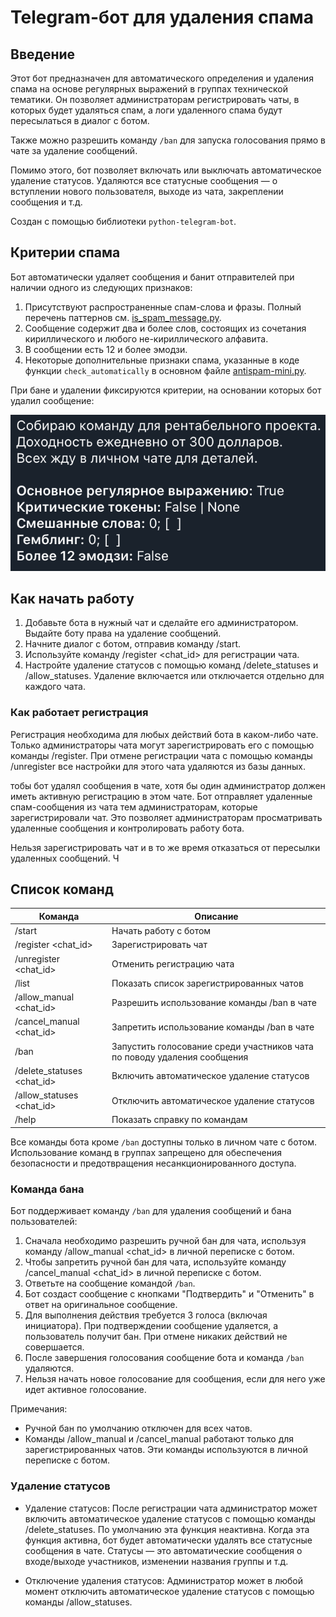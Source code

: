 # Telegram-бот для удаления спама

## Введение

Этот бот предназначен для автоматического определения и удаления спама на основе регулярных выражений в группах технической тематики. Он позволяет администраторам регистрировать чаты, в которых будет удаляться спам, а логи удаленного спама будут пересылаться в диалог с ботом.

Также можно разрешить команду `/ban` для запуска голосования прямо в чате за удаление сообщений.

Помимо этого, бот позволяет включать или выключать автоматическое удаление статусов. Удаляются все статусные сообщения — о вступлении нового пользователя, выходе из чата, закреплении сообщения и т.д.

Создан с помощью библиотеки `python-telegram-bot`.

## Критерии спама

Бот автоматически удаляет сообщения и банит отправителей при наличии одного из следующих признаков:

1. Присутствуют распространенные спам-слова и фразы. Полный перечень паттернов см. [is_spam_message.py](./is_spam_message.py).
1. Сообщение содержит два и более слов, состоящих из сочетания кириллического и любого не-кириллического алфавита.
1. В сообщении есть 12 и более эмодзи.
1. Некоторые дополнительные признаки спама, указанные в коде функции `check_automatically` в основном файле [antispam-mini.py](./antispam-mini.py).

При бане и удалении фиксируются критерии, на основании которых бот удалил сообщение:

![example](./assets/example.png)

## Как начать работу

1. Добавьте бота в нужный чат и сделайте его администратором. Выдайте боту права на удаление сообщений.
1. Начните диалог с ботом, отправив команду /start.
1. Используйте команду /register <chat_id> для регистрации чата.
1. Настройте удаление статусов с помощью команд /delete_statuses и /allow_statuses. Удаление включается или отключается отдельно для каждого чата.

### Как работает регистрация

Регистрация необходима для любых действий бота в каком-либо чате. Только администраторы чата могут зарегистрировать его с помощью команды /register. При отмене регистрации чата с помощью команды /unregister все настройки для этого чата удаляются из базы данных.

тобы бот удалял сообщения в чате, хотя бы один администратор должен иметь активную регистрацию в этом чате. Бот отправляет удаленные спам-сообщения из чата тем администраторам, которые зарегистрировали чат. Это позволяет администраторам просматривать удаленные сообщения и контролировать работу бота.

Нельзя зарегистрировать чат и в то же время отказаться от пересылки удаленных сообщений. Ч

## Список команд

| Команда | Описание |
|---------|----------|
| /start | Начать работу с ботом |
| /register <chat_id> | Зарегистрировать чат |
| /unregister <chat_id> | Отменить регистрацию чата |
| /list | Показать список зарегистрированных чатов |
| /allow_manual <chat_id> | Разрешить использование команды /ban в чате |
| /cancel_manual <chat_id> | Запретить использование команды /ban в чате |
| /ban | Запустить голосование среди участников чата по поводу удаления сообщения |
| /delete_statuses <chat_id> | Включить автоматическое удаление статусов |
| /allow_statuses <chat_id> | Отключить автоматическое удаление статусов |
| /help | Показать справку по командам |

Все команды бота кроме `/ban` доступны только в личном чате с ботом. Использование команд в группах запрещено для обеспечения безопасности и предотвращения несанкционированного доступа.

### Команда бана

Бот поддерживает команду `/ban` для удаления сообщений и бана пользователей:

1. Сначала необходимо разрешить ручной бан для чата, используя команду /allow_manual <chat_id> в личной переписке с ботом.
1. Чтобы запретить ручной бан для чата, используйте команду /cancel_manual <chat_id> в личной переписке с ботом.
1. Ответьте на сообщение командой `/ban`.
1. Бот создаст сообщение с кнопками "Подтвердить" и "Отменить" в ответ на оригинальное сообщение.
1. Для выполнения действия требуется 3 голоса (включая инициатора).
   При подтверждении сообщение удаляется, а пользователь получит бан.
   При отмене никаких действий не совершается.
1. После завершения голосования сообщение бота и команда `/ban` удаляются.
1. Нельзя начать новое голосование для сообщения, если для него уже идет активное голосование.

Примечания:

* Ручной бан по умолчанию отключен для всех чатов.
* Команды /allow_manual и /cancel_manual работают только для зарегистрированных чатов. Эти команды используются в личной переписке с ботом.

### Удаление статусов

* Удаление статусов: После регистрации чата администратор может включить автоматическое удаление статусов с помощью команды /delete_statuses. По умолчанию эта функция неактивна. Когда эта функция активна, бот будет автоматически удалять все статусные сообщения в чате. Статусы — это автоматические сообщения о входе/выходе участников, изменении названия группы и т.д.

* Отключение удаления статусов: Администратор может в любой момент отключить автоматическое удаление статусов с помощью команды /allow_statuses.
